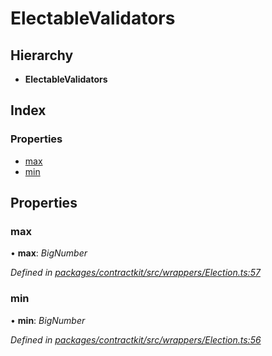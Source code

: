 # ElectableValidators

## Hierarchy

* **ElectableValidators**

## Index

### Properties

* [max](_wrappers_election_.electablevalidators.md#max)
* [min](_wrappers_election_.electablevalidators.md#min)

## Properties

### max

• **max**: _BigNumber_

_Defined in_ [_packages/contractkit/src/wrappers/Election.ts:57_](https://github.com/celo-org/celo-monorepo/blob/master/packages/contractkit/src/wrappers/Election.ts#L57)

### min

• **min**: _BigNumber_

_Defined in_ [_packages/contractkit/src/wrappers/Election.ts:56_](https://github.com/celo-org/celo-monorepo/blob/master/packages/contractkit/src/wrappers/Election.ts#L56)

